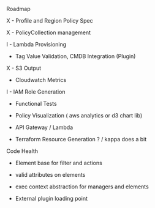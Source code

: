 
Roadmap

X - Profile and Region Policy Spec

X - PolicyCollection management

I - Lambda Provisioning
 
- Tag Value Validation, CMDB Integration (Plugin)

X - S3 Output

- Cloudwatch Metrics

I - IAM Role Generation

- Functional Tests

- Policy Visualization ( aws analytics or d3 chart lib)

- API Gateway / Lambda

- Terraform Resource Generation ? / kappa does a bit

Code Health

- Element base for filter and actions

- valid attributes on elements

- exec context abstraction for managers and elements

- External plugin loading point
